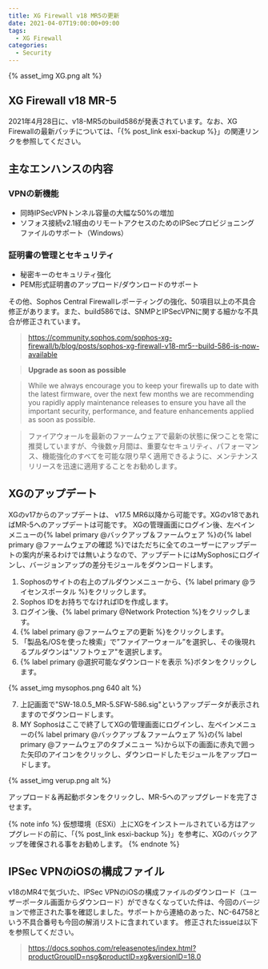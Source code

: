 ```yaml
---
title: XG Firewall v18 MR5の更新
date: 2021-04-07T19:00:00+09:00
tags:
  - XG Firewall
categories:
  - Security
---
```



{% asset_img XG.png alt %}

## XG Firewall v18 MR-5

2021年4月28日に、v18-MR5のbuild586が発表されています。なお、XG Firewallの最新パッチについては、「{% post_link esxi-backup %}」の関連リンクを参照してください。
<!-- more -->

## 主なエンハンスの内容

### VPNの新機能

- 同時IPSecVPNトンネル容量の大幅な50%の増加
- ソフォス接続v2.1経由のリモートアクセスのためのIPSecプロビジョニングファイルのサポート（Windows）

### 証明書の管理とセキュリティ

- 秘密キーのセキュリティ強化
- PEM形式証明書のアップロード/ダウンロードのサポート

その他、Sophos Central Firewallレポーティングの強化、50項目以上の不具合修正があります。また、build586では、SNMPとIPSecVPNに関する細かな不具合が修正されています。
> <https://community.sophos.com/sophos-xg-firewall/b/blog/posts/sophos-xg-firewall-v18-mr5--build-586-is-now-available>

>**Upgrade as soon as possible**

>While we always encourage you to keep your firewalls up to date with the latest firmware, over the next few months we are recommending you rapidly apply maintenance releases to ensure you have all the important security, performance, and feature enhancements applied as soon as possible.

>ファイアウォールを最新のファームウェアで最新の状態に保つことを常に推奨していますが、今後数ヶ月間は、重要なセキュリティ、パフォーマンス、機能強化のすべてを可能な限り早く適用できるように、メンテナンスリリースを迅速に適用することをお勧めします。

## XGのアップデート

XGのv17からのアップデートは、 v17.5 MR6以降から可能です。XGのv18であればMR-5へのアップデートは可能です。
XGの管理画面にログイン後、左ペインメニューの{% label primary @バックアップ＆ファームウェア %}の{% label primary @ファームウェアの確認 %}ではただちに全てのユーザーにアップデートの案内が来るわけでは無いようなので、アップデートにはMySophosにログインし、バージョンアップの差分モジュールをダウンロードします。

1. Sophosのサイトの右上のプルダウンメニューから、{% label primary @ライセンスポータル %}をクリックします。
2. Sophos IDをお持ちでなければIDを作成します。
3. ログイン後、{% label primary @Network Protection %}をクリックします。
4. {% label primary @ファームウェアの更新 %}をクリックします。
5. 「製品名/OSを使った検索」で”ファイアーウォール”を選択し、その後現れるプルダウンは"ソフトウェア"を選択します。
6. {% label primary @選択可能なダウンロードを表示 %}ボタンをクリックします。

{% asset_img mysophos.png 640 alt %}

7. 上記画面で"SW-18.0.5_MR-5.SFW-586.sig"というアップデータが表示されますのでダウンロードします。
8. MY Sophosはここで終了してXGの管理画面にログインし、左ペインメニューの{% label primary @バックアップ＆ファームウェア %}の{% label primary @ファームウェアのタブメニュー %}から以下の画面に赤丸で囲った矢印のアイコンをクリックし、ダウンロードしたモジュールをアップロードします。

{% asset_img verup.png alt %}

アップロード＆再起動ボタンをクリックし、MR-5へのアップグレードを完了させます。

{% note info %}
仮想環境（ESXi）上にXGをインストールされている方はアップグレードの前に、「{% post_link esxi-backup %}」を参考に、XGのバックアップを確保される事をお勧めします。
{% endnote %}

## IPSec VPNのiOSの構成ファイル

v18のMR4で気づいた、IPSec VPNのiOSの構成ファイルのダウンロード（ユーザーポータル画面からダウンロード）ができなくなっていた件は、今回のバージョンで修正された事を確認しました。サポートから連絡のあった、NC-64758という不具合番号も今回の解消リストに含まれています。
修正されたissueは以下を参照してください。
> <https://docs.sophos.com/releasenotes/index.html?productGroupID=nsg&productID=xg&versionID=18.0>
